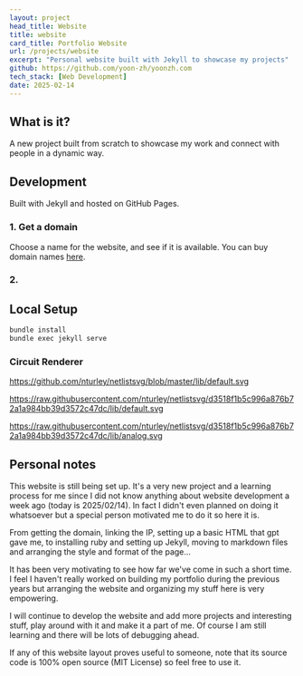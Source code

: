 ```yaml
---
layout: project
head_title: Website
title: website
card_title: Portfolio Website
url: /projects/website
excerpt: "Personal website built with Jekyll to showcase my projects"
github: https://github.com/yoon-zh/yoonzh.com
tech_stack: [Web Development]
date: 2025-02-14
---
```


## What is it?

A new project built from scratch to showcase my work and connect with people in a dynamic way.

## Development

Built with Jekyll and hosted on GitHub Pages.

### 1. Get a domain

Choose a name for the website, and see if it is available. You can buy domain names [here](https://www.namecheap.com/).

### 2. 

## Local Setup
```bash
bundle install
bundle exec jekyll serve
```

### Circuit Renderer

https://github.com/nturley/netlistsvg/blob/master/lib/default.svg

https://raw.githubusercontent.com/nturley/netlistsvg/d3518f1b5c996a876b72a1a984bb39d3572c47dc/lib/default.svg

https://raw.githubusercontent.com/nturley/netlistsvg/d3518f1b5c996a876b72a1a984bb39d3572c47dc/lib/analog.svg

## Personal notes

This website is still being set up. It's a very new project and a learning process for me since I did not know anything about website development a week ago (today is 2025/02/14). In fact I didn't even planned on doing it whatsoever but a special person motivated me to do it so here it is.

From getting the domain, linking the IP, setting up a basic HTML that gpt gave me, to installing ruby and setting up Jekyll, moving to markdown files and arranging the style and format of the page...

It has been very motivating to see how far we've come in such a short time. I feel I haven't really worked on building my portfolio during the previous years but arranging the website and organizing my stuff here is very empowering.

I will continue to develop the website and add more projects and interesting stuff, play around with it and make it a part of me. Of course I am still learning and there will be lots of debugging ahead.

If any of this website layout proves useful to someone, note that its source code is 100% open source (MIT License) so feel free to use it. <a href="https://github.com/yoon-zh/yoonzh.com" target="_blank" class="pdf-link"><i class="fab fa-github"></i></a>

<!--Written by Jorge Porras (2025)-->